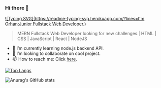 ### Hi there 👋 
[![Typing SVG](https://readme-typing-svg.herokuapp.com/?lines=I'm Orhan;Junior Fullstack Web Developer.)](https://git.io/typing-svg)

> MERN Fullstack Web Developer looking for new challenges | HTML | CSS | JavaScript | React | NodeJS

- 🌱 I’m currently learning node.js backend API.
- 👯 I’m looking to collaborate on cool project.
- 📫 How to reach me: Click [here](https://www.linkedin.com/in/orhan-kadirov/).

[![Top Langs](https://github-readme-stats.vercel.app/api/top-langs/?username=OrhanKadirov&layout=compact)](https://github.com/anuraghazra/github-readme-stats)  



![Anurag's GitHub stats](https://github-readme-stats.vercel.app/api?username=OrhanKadirov&show_icons=true&theme=highcontrast)  

<!--
**OrhanKadirov/OrhanKadirov** is a ✨ _special_ ✨ repository because its `README.md` (this file) appears on your GitHub profile.

Here are some ideas to get you started:

- 🔭 I’m currently working on ...
- 🌱 I’m currently learning ...
- 👯 I’m looking to collaborate on ...
- 🤔 I’m looking for help with ...
- 💬 Ask me about ...
- 📫 How to reach me: ...
- 😄 Pronouns: ...
- ⚡ Fun fact: ...
-->

